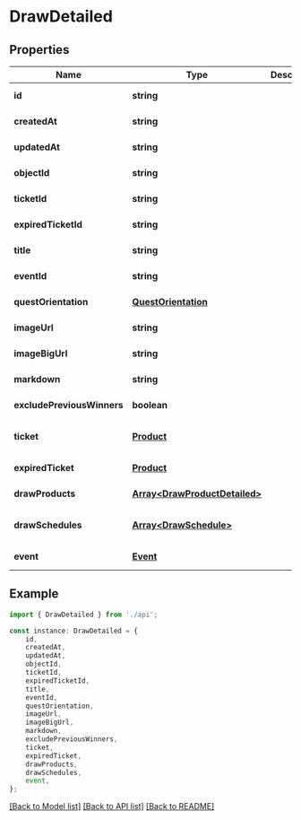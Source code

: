 # DrawDetailed


## Properties

Name | Type | Description | Notes
------------ | ------------- | ------------- | -------------
**id** | **string** |  | [default to undefined]
**createdAt** | **string** |  | [default to undefined]
**updatedAt** | **string** |  | [default to undefined]
**objectId** | **string** |  | [default to undefined]
**ticketId** | **string** |  | [default to undefined]
**expiredTicketId** | **string** |  | [default to undefined]
**title** | **string** |  | [default to undefined]
**eventId** | **string** |  | [default to undefined]
**questOrientation** | [**QuestOrientation**](QuestOrientation.md) |  | [default to undefined]
**imageUrl** | **string** |  | [default to undefined]
**imageBigUrl** | **string** |  | [default to undefined]
**markdown** | **string** |  | [default to undefined]
**excludePreviousWinners** | **boolean** |  | [default to undefined]
**ticket** | [**Product**](Product.md) |  | [optional] [default to undefined]
**expiredTicket** | [**Product**](Product.md) |  | [default to undefined]
**drawProducts** | [**Array&lt;DrawProductDetailed&gt;**](DrawProductDetailed.md) |  | [default to undefined]
**drawSchedules** | [**Array&lt;DrawSchedule&gt;**](DrawSchedule.md) |  | [optional] [default to undefined]
**event** | [**Event**](Event.md) |  | [default to undefined]

## Example

```typescript
import { DrawDetailed } from './api';

const instance: DrawDetailed = {
    id,
    createdAt,
    updatedAt,
    objectId,
    ticketId,
    expiredTicketId,
    title,
    eventId,
    questOrientation,
    imageUrl,
    imageBigUrl,
    markdown,
    excludePreviousWinners,
    ticket,
    expiredTicket,
    drawProducts,
    drawSchedules,
    event,
};
```

[[Back to Model list]](../README.md#documentation-for-models) [[Back to API list]](../README.md#documentation-for-api-endpoints) [[Back to README]](../README.md)
